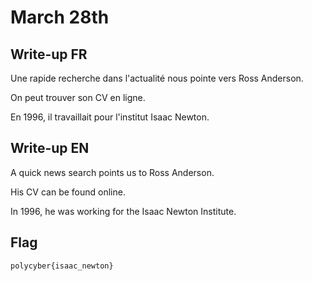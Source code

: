 # March 28th

## Write-up FR

Une rapide recherche dans l'actualité nous pointe vers Ross Anderson.

On peut trouver son CV en ligne.

En 1996, il travaillait pour l'institut Isaac Newton.

## Write-up EN
 
A quick news search points us to Ross Anderson.

His CV can be found online.

In 1996, he was working for the Isaac Newton Institute.

## Flag

`polycyber{isaac_newton}`
